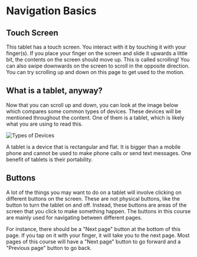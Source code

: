 # Navigation Basics

## Touch Screen

This tablet has a touch screen. You interact with it by touching it with your finger(s). If you place your finger on the screen and slide it upwards a little bit, the contents on the screen should move up. This is called scrolling! You can also swipe downwards on the screen to scroll in the opposite direction. You can try scrolling up and down on this page to get used to the motion.

## What is a tablet, anyway?

Now that you can scroll up and down, you can look at the image below which compares some common types of devices. These devices will be mentioned throughout the content. One of them is a tablet, which is likely what you are using to read this.

![Types of Devices](/course/1-tablet-navigation/devices.png)

A tablet is a device that is rectangular and flat. It is bigger than a mobile phone and cannot be used to make phone calls or send text messages. One benefit of tablets is their portability.

## Buttons

A lot of the things you may want to do on a tablet will involve clicking on different buttons on the screen. These are not physical buttons, like the button to turn the tablet on and off. Instead, these buttons are areas of the screen that you click to make something happen. The buttons in this course are mainly used for navigating between different pages.

For instance, there should be a "Next page" button at the bottom of this page. If you tap on it with your finger, it will take you to the next page. Most pages of this course will have a "Next page" button to go forward and a "Previous page" button to go back.
